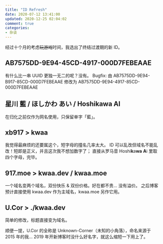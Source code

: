 ```yaml
---
title: "ID Refresh"
date: 2020-07-12 13:41:00
updated: 2020-12-25 02:04:02
comment: true
categories:
- 杂谈
---
```


经过十个月的考虑~~玩游戏~~时间，我选出了终结过渡期的新 ID。

<!-- more -->

## AB7575DD-9E94-45CD-4917-000D7FEBEAAE

有什么比一串 UUID 更独一无二的呢？没有。
Bugfix: 由 AB7575DD-9E94-B917-85CD-000D7FEBEAAE 修改为 AB7575DD-9E94-4917-85CD-000D7FEBEAAE

## 星川 藍 / ほしかわ あい / Hoshikawa AI

在归化之前仅作为网名使用，只保留单字「藍」。

## xb917 > kwaa

我觉得最麻烦的还要属这个，短字母的撞名几率太大。
ID 可以乱改但域名不能乱改！短即是正义，并且这次我不想加数字了；
直接从罗马音 Hoshi**k**a**wa** **A**i 里取四个字母，完毕。

## 917.moe > kwaa.dev / kwaa.moe

一个域名变两个域名，双份快乐 & 双份价格。好在都不贵... 没有溢价。
之后博客预计直接使用 kwaa.dev 作为主域名，kwaa.moe 另作它用。

## U.Cor > ./kwaa.dev

简单的修改，标题直接变为域名。

顺便一提，U.Cor 的全称是 Unknown-Corner（未知的小角落），命名来源于 2015 年的我... 2019 年开新博客时没什么好名字，就这么缩短一下用上了。
